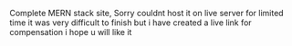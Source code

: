 Complete MERN stack site, Sorry couldnt host it on live server for limited time it was very difficult to finish but i have created a live link for compensation i hope u will like it
